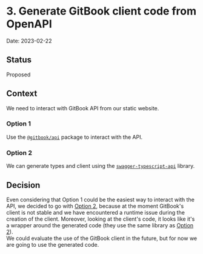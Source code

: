 # 3. Generate GitBook client code from OpenAPI

Date: 2023-02-22

## Status

Proposed

## Context

We need to interact with GitBook API from our static website.

### Option 1
Use the [`@gitbook/api`](https://www.npmjs.com/package/@gitbook/api) package to interact with the API.

### Option 2
We can generate types and client using the [`swagger-typescript-api`](https://www.npmjs.com/package/swagger-typescript-api) library.

## Decision

Even considering that Option 1 could be the easiest way to interact with the API, we decided to go with [Option 2](#option-2),
because at the moment GitBook's client is not stable and we have encountered a runtime issue during the creation of the client.
Moreover, looking at the client's code, it looks like it's a wrapper around the generated code (they use the same library
as [Option 2](#option-2)).  
We could evaluate the use of the GitBook client in the future, but for now we are going to use the generated code.
